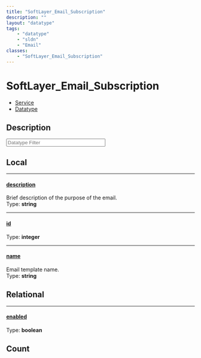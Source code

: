 ```yaml
---
title: "SoftLayer_Email_Subscription"
description: ""
layout: "datatype"
tags:
    - "datatype"
    - "sldn"
    - "Email"
classes:
    - "SoftLayer_Email_Subscription"
---
```


# SoftLayer_Email_Subscription
<div id='service-datatype'>
    <ul id='sldn-reference-tabs'>
    <li id='service'> <a href='/reference/services/SoftLayer_Email_Subscription' >Service</a></li>    <li id='datatype'> <a href='/reference/datatypes/SoftLayer_Email_Subscription' >Datatype</a></li>
    </ul>
</div>

## Description 








<!-- Filer BEGIN -->
<div class="view-filters">
        <div class="clearfix">
            <div class="search-input-box">
                <input placeholder="Datatype Filter" onkeyup="titleSearch(inputId='prop-input', divId='properties', elementClass='prop-row')" 
                    type="text" id="prop-input" value="" size="30" maxlength="128" class="form-text">
            </div>
        </div>
</div>
<!-- Filer END -->

<div id="properties" class="content">
<div id="localProperties" class="prop-content" >

## Local
<div class="prop-row">

-----
[description]: #description
#### [description]
Brief description of the purpose of the email.  
<span class="type-label">Type: </span>**string**  



</div>
<div class="prop-row">

-----
[id]: #id
#### [id]
  
<span class="type-label">Type: </span>**integer**  



</div>
<div class="prop-row">

-----
[name]: #name
#### [name]
Email template name.  
<span class="type-label">Type: </span>**string**  



</div>
</div>
<!-- LOCAL PROPERTY END -->

<div id="relationalProperties"  class="prop-content" >

## Relational
<div class="prop-row">

-----
[enabled]: #enabled
#### [enabled]
  
<span class="type-label">Type: </span>**boolean**  



</div>

## Count
</div>


